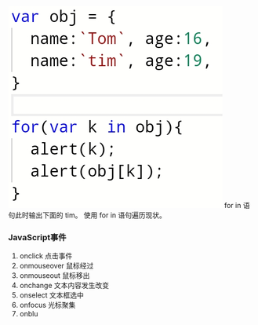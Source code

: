 ![输入图片说明](/imgs/2024-05-17/UKxNwArwbGBQLY3p.jpeg)
for in 语句此时输出下面的 tim。
使用 for in 语句遍历现状。

### JavaScript事件

 1. onclick 点击事件
 2. onmouseover 鼠标经过
 3. onmouseout 鼠标移出
 4. onchange 文本内容发生改变
 5. onselect 文本框选中
 6. onfocus 光标聚集
 7. onblu
<!--stackedit_data:
eyJoaXN0b3J5IjpbLTE1NTE0NTI2MiwtMTUyMjc0NTkwOCwtMj
A4ODc0NjYxMiwtMTA4MTAzNzI5XX0=
-->